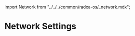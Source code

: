 import Network from "../../../common/radxa-os/\_network.mdx";

# Network Settings

<Network product="Radxa ROCK 3A" />
